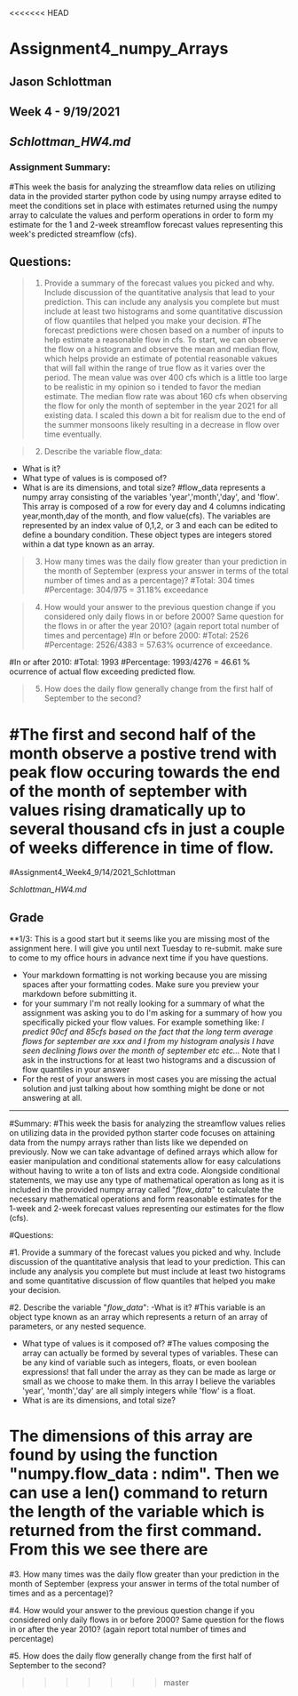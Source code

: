 <<<<<<< HEAD
# **Assignment4_numpy_Arrays**
## **Jason Schlottman**
## Week 4 - 9/19/2021
## *Schlottman_HW4.md*

### Assignment Summary:
#This week the basis for analyzing the streamflow data relies on utilizing data in the provided starter python code by using numpy arrayse edited to meet the conditions set in place with estimates returned using the numpy array to calculate the values and perform  operations in order to form my estimate for the 1 and 2-week streamflow forecast values representing this week's  predicted streamflow (cfs).

## Questions:
> 1. Provide a summary of the forecast values you picked and why. Include discussion of the quantitative analysis that lead to your prediction. This can include any analysis you complete but must include at least two histograms and some quantitative discussion of flow quantiles that helped you make your decision.
#The forecast predictions were chosen based on a number of inputs to help estimate a reasonable flow in cfs. To start, we can observe the flow on a histogram and observe the mean and median flow, which helps provide an estimate of potential reasonable vakues that will fall within the range of true flow as it varies over the period. The mean value was over 400 cfs which is a little too large to be realistic in my opinion so i tended to favor the median estimate. The median flow rate was about 160 cfs when observing the flow for only the month of september in the year 2021 for all existing data. I scaled this down a bit for realism due to the end of the summer monsoons likely resulting in a decrease in flow over time eventually.  

> 2. Describe the variable flow_data:
  - What is it?
  - What type of values is is composed of?
  - What is are its dimensions, and total size?
#flow_data represents a numpy array consisting of the variables 'year','month','day', and 'flow'. This array is composed of a row for every day and 4 columns indicating year,month,day of the month, and flow value(cfs). The variables are represented by an index value of 0,1,2, or 3 and each can be edited to define a boundary condition. These object types are integers stored within a dat type known as an array.

> 3. How many times was the daily flow greater than your prediction in the month of September (express your answer in terms of the total number of times and as a percentage)?
#Total: 304 times
#Percentage: 304/975 = 31.18% exceedance

> 4. How would your answer to the previous question change if you considered only daily flows in or before 2000? Same question for the flows in or after the year 2010? (again report total number of times and percentage)
#In or before 2000:
#Total: 2526
#Percentage: 2526/4383 = 57.63% ocurrence of exceedance.  

#In or after 2010:
#Total: 1993
#Percentage: 1993/4276 = 46.61 % ocurrence of actual flow exceeding predicted flow.   
> 5. How does the daily flow generally change from the first half of September to the second?

#The first and second half of the month observe a postive trend with peak flow occuring towards the end of the month of september with values rising dramatically up to several thousand cfs in just a couple of weeks difference in time of flow.
=======
#Assignment4_Week4_9/14/2021_Schlottman

*Schlottman_HW4.md*

## Grade
**1/3: This is a good start but it seems like you are missing most of the assignment here. I will give you until next Tuesday to re-submit. make sure to come to my office hours in advance next time if you have questions. 

- Your markdown formatting is not working because you are missing spaces after your formatting codes. Make sure you preview your markdown before submitting it. 
- for your summary I'm not really looking for a summary of what the assignment was asking you to do I'm asking for a summary of how you specifically picked your flow values. For example something like:  *I predict 90cf and 85cfs based on the fact that the long term average flows for september are xxx and I from my histogram analysis I have seen declining flows over the month of september etc etc...* Note that I ask in the instructions for at least two histograms and a discussion of flow quantiles in your answer
- For the rest of your answers in most cases you are missing the actual solution and just talking about how somthing might be done or not answering at all. 
_______

#Summary:
#This week the basis for analyzing the streamflow values relies on utilizing data in the provided python starter code focuses on attaining data from the numpy arrays rather than lists like we depended on previously. Now we can take advantage of defined arrays which allow for easier manipulation and conditional statements allow for easy calculations without having to write a ton of lists and extra code. Alongside conditional statements, we may use any type of mathematical operation as long as it is included in the provided numpy array called "*flow_data*" to calculate the necessary mathematical operations and form reasonable estimates for the 1-week and 2-week forecast values representing our estimates for the flow (cfs).

#Questions:

#1. Provide a summary of the forecast values you picked and why.  Include discussion of the quantitative analysis that lead to your prediction. This can include any analysis you complete but must include at least two histograms and some quantitative discussion of flow quantiles that helped you make your decision.

#2. Describe the variable "*flow_data*":
  -What is it?
#This variable is an object type known as an array which represents a return of an array of parameters, or any nested sequence.
  - What type of values is it composed of?
#The values composing the array can actually be formed by several types of variables. These can be any kind of variable such as integers, floats, or even boolean expressions! that fall under the array as they can be made as large or small as we choose to make them. In this array I believe the variables 'year', 'month','day' are all simply integers while 'flow' is a float.
 - What is are its dimensions, and total size?
# The dimensions of this array are found by using the function "numpy.flow_data : ndim". Then we can use a len() command to return the length of the variable which is returned from the first command. From this we see there are 

#3. How many times was the daily flow greater than your prediction in the month of September (express your answer in terms of the total number of times and as a percentage)?

#4. How would your answer to the previous question change if you considered only daily flows in or before 2000? Same question for the flows in or after the year 2010? (again report total number of times and percentage)

#5. How does the daily flow generally change from the first half of September to the second?
>>>>>>> master
